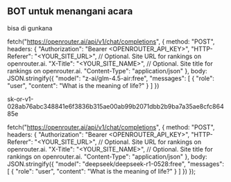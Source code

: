 ## BOT untuk menangani acara

bisa di gunkana 


fetch("https://openrouter.ai/api/v1/chat/completions", {
  method: "POST",
  headers: {
    "Authorization": "Bearer <OPENROUTER_API_KEY>",
    "HTTP-Referer": "<YOUR_SITE_URL>", // Optional. Site URL for rankings on openrouter.ai.
    "X-Title": "<YOUR_SITE_NAME>", // Optional. Site title for rankings on openrouter.ai.
    "Content-Type": "application/json"
  },
  body: JSON.stringify({
    "model": "z-ai/glm-4.5-air:free",
    "messages": [
      {
        "role": "user",
        "content": "What is the meaning of life?"
      }
    ]
  })

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


fetch("https://openrouter.ai/api/v1/chat/completions", {
  method: "POST",
  headers: {
    "Authorization": "Bearer <OPENROUTER_API_KEY>",
    "HTTP-Referer": "<YOUR_SITE_URL>", // Optional. Site URL for rankings on openrouter.ai.
    "X-Title": "<YOUR_SITE_NAME>", // Optional. Site title for rankings on openrouter.ai.
    "Content-Type": "application/json"
  },
  body: JSON.stringify({
    "model": "deepseek/deepseek-r1-0528:free",
    "messages": [
      {
        "role": "user",
        "content": "What is the meaning of life?"
      }
    ]
  })
});